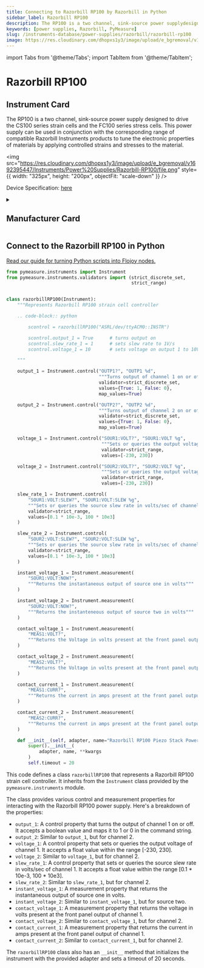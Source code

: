 ```yaml
---
title: Connecting to Razorbill RP100 by Razorbill in Python
sidebar_label: Razorbill RP100
description: The RP100 is a two channel, sink-source power supplydesigned to drive the CS100 series strain cells and the FC100series stress cells. This power supply can be used in conjunctionwith the corresponding range of compatible Razorbill Instrumentsproducts to tune the electronic properties of materials by applyingcontrolled strains and stresses to the material.
keywords: [power supplies, Razorbill, PyMeasure]
slug: /instruments-database/power-supplies/razorbill/razorbill-rp100
image: https://res.cloudinary.com/dhopxs1y3/image/upload/e_bgremoval/v1692395447/Instruments/Power%20Supplies/Razorbill-RP100/file.png
---
```


import Tabs from '@theme/Tabs';
import TabItem from '@theme/TabItem';

# Razorbill RP100

## Instrument Card

<div className="flex">

<div>

The RP100 is a two channel, sink-source power supply
designed to drive the CS100 series strain cells and the FC100
series stress cells. This power supply can be used in conjunction
with the corresponding range of compatible Razorbill Instruments
products to tune the electronic properties of materials by applying
controlled strains and stresses to the material.

</div>

<img src="https://res.cloudinary.com/dhopxs1y3/image/upload/e_bgremoval/v1692395447/Instruments/Power%20Supplies/Razorbill-RP100/file.png" style={{ width: "325px", height: "200px", objectFit: "scale-down" }} />

</div>

<div className="flex text-center">

<p>Device Specification: <a target="\_blank" href="https://razorbillinstruments.com/wp-content/uploads/2018/10/RP100-Manual-v6.1-1.pdf">here</a></p>

</div>

<details style={{ marginTop: "15px"}}>
<summary><h2>Manufacturer Card</h2></summary>

<img src="https://res.cloudinary.com/dhopxs1y3/image/upload/v1692806126/Instruments/Vendor%20Logos/Razorbill_Instruments.png" style={{ width: "100%", height: "170px",objectFit: "scale-down" }} />

Manufacturer of precision instruments intended for use in fundamental physics and space applications. The company manufactures electromechanical mechanisms to apply tunable uniaxial strains at low temperatures and high magnetic fields and provides expertise in the field of design for cryogenic environments, compliant mechanisms and compact systems for applying and measuring strain, enabling clients to incorporate a number of unique key technologies that allow them to have such high performance and repeatability.

<ul>
  <li>Headquarters: Edinburgh, United Kingdom</li>
  <li>Yearly Revenue (millions, USD): 5.0</li>
  <li>Vendor Website: <a href="https://razorbillinstruments.com/">here</a></li>
</ul>
</details>

## Connect to the Razorbill RP100 in Python

[Read our guide for turning Python scripts into Flojoy nodes.](https://docs.flojoy.ai/custom-nodes/creating-custom-node/)
<Tabs>
<TabItem value="PyMeasure" label="PyMeasure">

```python
from pymeasure.instruments import Instrument
from pymeasure.instruments.validators import (strict_discrete_set,
                                              strict_range)


class razorbillRP100(Instrument):
    """Represents Razorbill RP100 strain cell controller

    .. code-block:: python

        scontrol = razorbillRP100("ASRL/dev/ttyACM0::INSTR")

        scontrol.output_1 = True      # turns output on
        scontrol.slew_rate_1 = 1      # sets slew rate to 1V/s
        scontrol.voltage_1 = 10       # sets voltage on output 1 to 10V

    """

    output_1 = Instrument.control("OUTP1?", "OUTP1 %d",
                                  """Turns output of channel 1 on or off""",
                                  validator=strict_discrete_set,
                                  values={True: 1, False: 0},
                                  map_values=True)

    output_2 = Instrument.control("OUTP2?", "OUTP2 %d",
                                  """Turns output of channel 2 on or off""",
                                  validator=strict_discrete_set,
                                  values={True: 1, False: 0},
                                  map_values=True)

    voltage_1 = Instrument.control("SOUR1:VOLT?", "SOUR1:VOLT %g",
                                   """Sets or queries the output voltage of channel 1""",
                                   validator=strict_range,
                                   values=[-230, 230])

    voltage_2 = Instrument.control("SOUR2:VOLT?", "SOUR2:VOLT %g",
                                   """Sets or queries the output voltage of channel 2""",
                                   validator=strict_range,
                                   values=[-230, 230])

    slew_rate_1 = Instrument.control(
        "SOUR1:VOLT:SLEW?", "SOUR1:VOLT:SLEW %g",
        """Sets or queries the source slew rate in volts/sec of channel 1""",
        validator=strict_range,
        values=[0.1 * 10e-3, 100 * 10e3]
    )

    slew_rate_2 = Instrument.control(
        "SOUR2:VOLT:SLEW?", "SOUR2:VOLT:SLEW %g",
        """Sets or queries the source slew rate in volts/sec of channel 2""",
        validator=strict_range,
        values=[0.1 * 10e-3, 100 * 10e3]
    )

    instant_voltage_1 = Instrument.measurement(
        "SOUR1:VOLT:NOW?",
        """Returns the instantaneous output of source one in volts"""
    )

    instant_voltage_2 = Instrument.measurement(
        "SOUR2:VOLT:NOW?",
        """Returns the instanteneous output of source two in volts"""
    )

    contact_voltage_1 = Instrument.measurement(
        "MEAS1:VOLT?",
        """Returns the Voltage in volts present at the front panel output of channel 1"""
    )

    contact_voltage_2 = Instrument.measurement(
        "MEAS2:VOLT?",
        """Returns the Voltage in volts present at the front panel output of channel 2"""
    )

    contact_current_1 = Instrument.measurement(
        "MEAS1:CURR?",
        """Returns the current in amps present at the front panel output of channel 1"""
    )

    contact_current_2 = Instrument.measurement(
        "MEAS2:CURR?",
        """Returns the current in amps present at the front panel output of channel 2"""
    )

    def __init__(self, adapter, name="Razorbill RP100 Piezo Stack Powersupply", **kwargs):
        super().__init__(
            adapter, name, **kwargs
        )
        self.timeout = 20
```

This code defines a class `razorbillRP100` that represents a Razorbill RP100 strain cell controller. It inherits from the `Instrument` class provided by the `pymeasure.instruments` module.

The class provides various control and measurement properties for interacting with the Razorbill RP100 power supply. Here's a breakdown of the properties:

- `output_1`: A control property that turns the output of channel 1 on or off. It accepts a boolean value and maps it to 1 or 0 in the command string.
- `output_2`: Similar to `output_1`, but for channel 2.
- `voltage_1`: A control property that sets or queries the output voltage of channel 1. It accepts a float value within the range [-230, 230].
- `voltage_2`: Similar to `voltage_1`, but for channel 2.
- `slew_rate_1`: A control property that sets or queries the source slew rate in volts/sec of channel 1. It accepts a float value within the range [0.1 * 10e-3, 100 * 10e3].
- `slew_rate_2`: Similar to `slew_rate_1`, but for channel 2.
- `instant_voltage_1`: A measurement property that returns the instantaneous output of source one in volts.
- `instant_voltage_2`: Similar to `instant_voltage_1`, but for source two.
- `contact_voltage_1`: A measurement property that returns the voltage in volts present at the front panel output of channel 1.
- `contact_voltage_2`: Similar to `contact_voltage_1`, but for channel 2.
- `contact_current_1`: A measurement property that returns the current in amps present at the front panel output of channel 1.
- `contact_current_2`: Similar to `contact_current_1`, but for channel 2.

The `razorbillRP100` class also has an `__init__` method that initializes the instrument with the provided adapter and sets a timeout of 20 seconds.

</TabItem>
</Tabs>